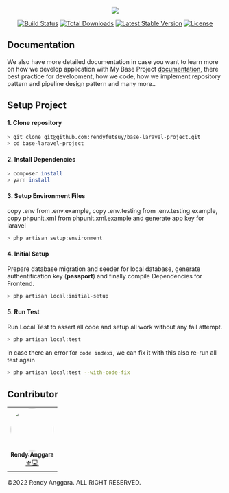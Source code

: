 
  

  

<p  align="center"><a  href="#"><img  src="https://yt3.ggpht.com/VfV_ymLocHwcEWePEwqFGmVAHhv3OpXz3htVDd7MQM7jP6-pABGsfXiQJr339qybHn3wt4SmLVk=w2120-fcrop64=1,00005a57ffffa5a8-k-c0xffffffff-no-nd-rj"></a></p>

  

<p  align="center">
<a  href="https://travis-ci.org/laravel/framework"><img  src="https://travis-ci.org/laravel/framework.svg"  alt="Build Status"></a>
<a  href="https://packagist.org/packages/laravel/framework"><img  src="https://img.shields.io/packagist/dt/laravel/framework"  alt="Total Downloads"></a>
<a  href="https://packagist.org/packages/laravel/framework"><img  src="https://img.shields.io/packagist/v/laravel/framework"  alt="Latest Stable Version"></a>
<a  href="https://packagist.org/packages/laravel/framework"><img  src="https://img.shields.io/packagist/l/laravel/framework"  alt="License"></a>
</p>
  

## Documentation

We also have more detailed documentation in case you want to learn more on how we develop application with My Base Project [documentation](https://), there best practice for development, how we code, how we implement repository pattern and pipeline design pattern and many more..


## Setup Project

#### 1. Clone repository

```sh
> git clone git@github.com:rendyfutsuy/base-laravel-project.git
> cd base-laravel-project
```

  

#### 2. Install Dependencies

```sh
> composer install
> yarn install
```

  

#### 3. Setup Environment Files
copy .env from .env.example, copy .env.testing from .env.testing.example, copy phpunit.xml from phpunit.xml.example and generate app key for laravel
```sh
> php artisan setup:environment
```

  

#### 4. Initial Setup 
Prepare database migration and seeder for local database, generate authentification key (**passport**) and finally compile Dependencies for Frontend.
```sh
> php artisan local:initial-setup
```

  

#### 5. Run Test
Run Local Test to assert all code and setup all work without any fail attempt.
```sh
> php artisan local:test
```
in case there an error for `code indexi`, we can fix it with this also re-run all test again
```sh
> php artisan local:test --with-code-fix
```

## Contributor

<table>

<tr>

<td  align="center"><a  href="https://github.com/rendyfutsuy"><img  src="https://avatars.githubusercontent.com/u/22336340?s=96&v=4"  style="border-radius:50%;" width="100px;"  alt=""/><br  /><sub><b>Rendy Anggara</b></sub></a><br  /><a  href="#"  title="Owner">⚜</a><a  href="#"  title="Code">💻</a></td>
</tr>

</table>

©2022 Rendy Anggara. ALL RIGHT RESERVED.
